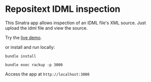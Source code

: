 # Repositext IDML inspection

This Sinatra app allows inspection of an IDML file's XML source. Just upload
the idml file and view the source.

Try the [live demo](http://repositext-idml-inspection.herokuapp.com).

or install and run locally:

    bundle install

    bundle exec rackup -p 3000

Access the app at `http://localhost:3000`
